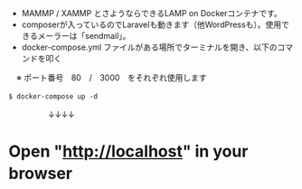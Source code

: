 - MAMMP / XAMMP とさようならできるLAMP on Dockerコンテナです。
- composerが入っているのでLaravelも動きます（他WordPressも）。使用できるメーラーは「sendmail」。
- docker-compose.yml ファイルがある場所でターミナルを開き、以下のコマンドを叩く　　
 
　※  ポート番号　80　/　3000　をそれぞれ使用します
```
$ docker-compose up -d　
```
　　　　　↓↓↓↓
     
# Open "[http://localhost](http://localhost/)" in your browser　
